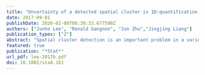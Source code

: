 ```yaml
---
title: "Uncertainty of a detected spatial cluster in 1D:quantification and visualization"
date: 2017-09-01
publishDate: 2020-02-08T06:30:32.677598Z
authors: ["Junho Lee", "Ronald Gangnon", "Jun Zhu","Jingjing Liang"]
publication_types: ["2"]
abstract: "Spatial cluster detection is an important problem in a variety of scientific disciplines such as environmental sciences,epidemiology and sociology. However, there appears to be very limited statistical methodology for quantifying theuncertainty of a detected cluster. In this paper, we develop a new method for the quantification and visualizationof uncertainty associated with a detected cluster. Our approach is defining a confidence set for the true cluster andvisualizing the confidence set, based on the maximum likelihood, in time or in one-dimensional space. We evaluatethe pivotal property of the statistic used to construct the confidence set and the coverage rate for the true clustervia empirical distributions. For illustration, our methodology is applied to both simulated data and an Alaska borealforest dataset"
featured: true
publication: "*Stat*"
url_pdf: lee-2017b.pdf
doi: 10.1002/sta4.161
---
```


